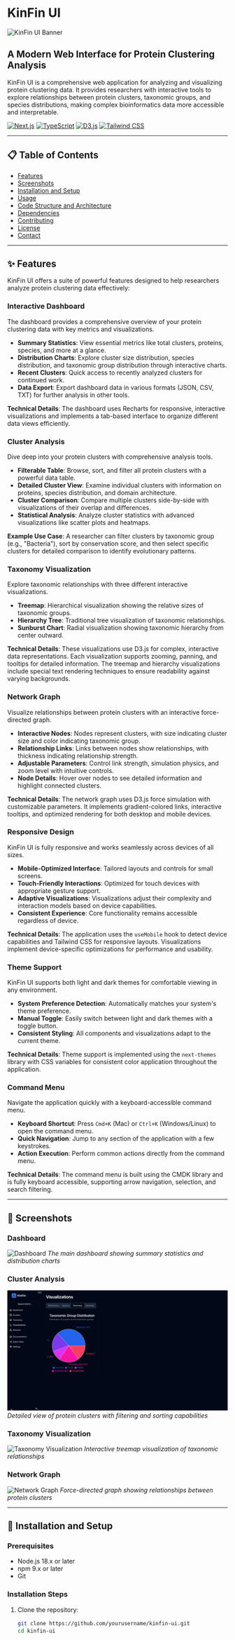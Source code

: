 # KinFin UI

![KinFin UI Banner](/placeholder.svg?height=300&width=800)

## A Modern Web Interface for Protein Clustering Analysis

KinFin UI is a comprehensive web application for analyzing and visualizing protein clustering data. It provides researchers with interactive tools to explore relationships between protein clusters, taxonomic groups, and species distributions, making complex bioinformatics data more accessible and interpretable.

[![Next.js](https://img.shields.io/badge/built%20with-Next.js-black)](https://nextjs.org/)
[![TypeScript](https://img.shields.io/badge/TypeScript-blue)](https://www.typescriptlang.org/)
[![D3.js](https://img.shields.io/badge/D3.js-orange)](https://d3js.org/)
[![Tailwind CSS](https://img.shields.io/badge/Tailwind%20CSS-38B2AC)](https://tailwindcss.com/)

---

## 📋 Table of Contents

- [Features](#-features)
- [Screenshots](#-screenshots)
- [Installation and Setup](#-installation-and-setup)
- [Usage](#-usage)
- [Code Structure and Architecture](#-code-structure-and-architecture)
- [Dependencies](#-dependencies)
- [Contributing](#-contributing)
- [License](#-license)
- [Contact](#-contact)

---

## ✨ Features

KinFin UI offers a suite of powerful features designed to help researchers analyze protein clustering data effectively:

### Interactive Dashboard

The dashboard provides a comprehensive overview of your protein clustering data with key metrics and visualizations.

- **Summary Statistics**: View essential metrics like total clusters, proteins, species, and more at a glance.
- **Distribution Charts**: Explore cluster size distribution, species distribution, and taxonomic group distribution through interactive charts.
- **Recent Clusters**: Quick access to recently analyzed clusters for continued work.
- **Data Export**: Export dashboard data in various formats (JSON, CSV, TXT) for further analysis in other tools.

**Technical Details**: The dashboard uses Recharts for responsive, interactive visualizations and implements a tab-based interface to organize different data views efficiently.

### Cluster Analysis

Dive deep into your protein clusters with comprehensive analysis tools.

- **Filterable Table**: Browse, sort, and filter all protein clusters with a powerful data table.
- **Detailed Cluster View**: Examine individual clusters with information on proteins, species distribution, and domain architecture.
- **Cluster Comparison**: Compare multiple clusters side-by-side with visualizations of their overlap and differences.
- **Statistical Analysis**: Analyze cluster statistics with advanced visualizations like scatter plots and heatmaps.

**Example Use Case**: A researcher can filter clusters by taxonomic group (e.g., "Bacteria"), sort by conservation score, and then select specific clusters for detailed comparison to identify evolutionary patterns.

### Taxonomy Visualization

Explore taxonomic relationships with three different interactive visualizations.

- **Treemap**: Hierarchical visualization showing the relative sizes of taxonomic groups.
- **Hierarchy Tree**: Traditional tree visualization of taxonomic relationships.
- **Sunburst Chart**: Radial visualization showing taxonomic hierarchy from center outward.

**Technical Details**: These visualizations use D3.js for complex, interactive data representations. Each visualization supports zooming, panning, and tooltips for detailed information. The treemap and hierarchy visualizations include special text rendering techniques to ensure readability against varying backgrounds.

### Network Graph

Visualize relationships between protein clusters with an interactive force-directed graph.

- **Interactive Nodes**: Nodes represent clusters, with size indicating cluster size and color indicating taxonomic group.
- **Relationship Links**: Links between nodes show relationships, with thickness indicating relationship strength.
- **Adjustable Parameters**: Control link strength, simulation physics, and zoom level with intuitive controls.
- **Node Details**: Hover over nodes to see detailed information and highlight connected clusters.

**Technical Details**: The network graph uses D3.js force simulation with customizable parameters. It implements gradient-colored links, interactive tooltips, and optimized rendering for both desktop and mobile devices.

### Responsive Design

KinFin UI is fully responsive and works seamlessly across devices of all sizes.

- **Mobile-Optimized Interface**: Tailored layouts and controls for small screens.
- **Touch-Friendly Interactions**: Optimized for touch devices with appropriate gesture support.
- **Adaptive Visualizations**: Visualizations adjust their complexity and interaction models based on device capabilities.
- **Consistent Experience**: Core functionality remains accessible regardless of device.

**Technical Details**: The application uses the `useMobile` hook to detect device capabilities and Tailwind CSS for responsive layouts. Visualizations implement device-specific optimizations for performance and usability.

### Theme Support

KinFin UI supports both light and dark themes for comfortable viewing in any environment.

- **System Preference Detection**: Automatically matches your system's theme preference.
- **Manual Toggle**: Easily switch between light and dark themes with a toggle button.
- **Consistent Styling**: All components and visualizations adapt to the current theme.

**Technical Details**: Theme support is implemented using the `next-themes` library with CSS variables for consistent color application throughout the application.

### Command Menu

Navigate the application quickly with a keyboard-accessible command menu.

- **Keyboard Shortcut**: Press `Cmd+K` (Mac) or `Ctrl+K` (Windows/Linux) to open the command menu.
- **Quick Navigation**: Jump to any section of the application with a few keystrokes.
- **Action Execution**: Perform common actions directly from the command menu.

**Technical Details**: The command menu is built using the CMDK library and is fully keyboard accessible, supporting arrow navigation, selection, and search filtering.

---

## 📸 Screenshots

### Dashboard
![Dashboard](/placeholder.svg?height=400&width=800)
*The main dashboard showing summary statistics and distribution charts*

### Cluster Analysis
![Cluster Analysis](https://github.com/BarisPrespects-23849/Kinfin-UI/blob/main/map.png?raw=true)
*Detailed view of protein clusters with filtering and sorting capabilities*

### Taxonomy Visualization
![Taxonomy Visualization](/placeholder.svg?height=400&width=800)
*Interactive treemap visualization of taxonomic relationships*

### Network Graph
![Network Graph](/placeholder.svg?height=400&width=800)
*Force-directed graph showing relationships between protein clusters*

---

## 🚀 Installation and Setup

### Prerequisites

- Node.js 18.x or later
- npm 9.x or later
- Git

### Installation Steps

1. Clone the repository:
   ```bash
   git clone https://github.com/yourusername/kinfin-ui.git
   cd kinfin-ui

